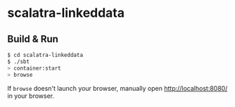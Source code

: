 # scalatra-linkeddata #

## Build & Run ##

```sh
$ cd scalatra-linkeddata
$ ./sbt
> container:start
> browse
```

If `browse` doesn't launch your browser, manually open [http://localhost:8080/](http://localhost:8080/) in your browser.
